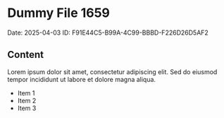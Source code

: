 # Dummy File 1659

Date: 2025-04-03
ID: F91E44C5-B99A-4C99-BBBD-F226D26D5AF2

## Content

Lorem ipsum dolor sit amet, consectetur adipiscing elit.
Sed do eiusmod tempor incididunt ut labore et dolore magna aliqua.

* Item 1
* Item 2
* Item 3


